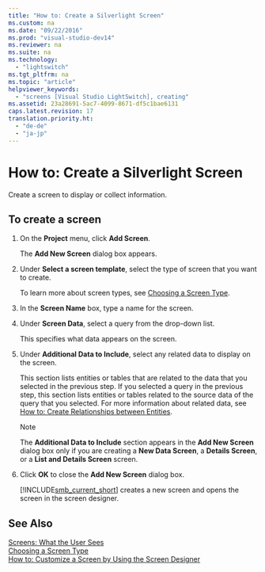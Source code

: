 ```yaml
---
title: "How to: Create a Silverlight Screen"
ms.custom: na
ms.date: "09/22/2016"
ms.prod: "visual-studio-dev14"
ms.reviewer: na
ms.suite: na
ms.technology: 
  - "lightswitch"
ms.tgt_pltfrm: na
ms.topic: "article"
helpviewer_keywords: 
  - "screens [Visual Studio LightSwitch], creating"
ms.assetid: 23a28691-5ac7-4099-8671-df5c1bae6131
caps.latest.revision: 17
translation.priority.ht: 
  - "de-de"
  - "ja-jp"
---
```

# How to: Create a Silverlight Screen
Create a screen to display or collect information.  
  
##  <a name="CreatingASCreen"></a> To create a screen  
  
1.  On the **Project** menu, click **Add Screen**.  
  
     The **Add New Screen** dialog box appears.  
  
2.  Under **Select a screen template**, select the type of screen that you want to create.  
  
     To learn more about screen types, see [Choosing a Screen Type](../vs140/choosing-a-screen-type.md).  
  
3.  In the **Screen Name** box, type a name for the screen.  
  
4.  Under **Screen Data**, select a query from the drop-down list.  
  
     This specifies what data appears on the screen.  
  
5.  Under **Additional Data to Include**, select any related data to display on the screen.  
  
     This section lists entities or tables that are related to the data that you selected in the previous step. If you selected a query in the previous step, this section lists entities or tables related to the source data of the query that you selected. For more information about related data, see [How to: Create Relationships between Entities](../vs140/how-to--define-data-relationships-in-lightswitch.md).  
  
    > [!NOTE]
    >  The **Additional Data to Include** section appears in the **Add New Screen** dialog box only if you are creating a **New Data Screen**, a **Details Screen**, or a **List and Details Screen** screen.  
  
6.  Click **OK** to close the **Add New Screen** dialog box.  
  
     [!INCLUDE[smb_current_short](../vs140/includes/smb_current_short_md.md)] creates a new screen and opens the screen in the screen designer.  
  
## See Also  
 [Screens: What the User Sees](../vs140/screens--the-user-interface-of-your-lightswitch-application.md)   
 [Choosing a Screen Type](../vs140/choosing-a-screen-type.md)   
 [How to: Customize a Screen by Using the Screen Designer](../vs140/how-to--design-a-silverlight-screen-by-using-the-screen-designer.md)